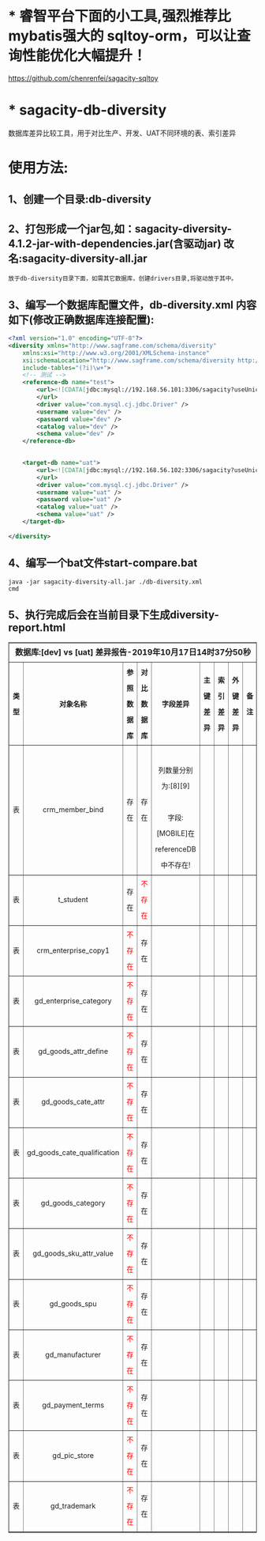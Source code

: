 # * 睿智平台下面的小工具,强烈推荐比mybatis强大的 sqltoy-orm，可以让查询性能优化大幅提升！
  https://github.com/chenrenfei/sagacity-sqltoy
  
# * sagacity-db-diversity
数据库差异比较工具，用于对比生产、开发、UAT不同环境的表、索引差异


# 使用方法:
## 1、创建一个目录:db-diversity
## 2、打包形成一个jar包,如：sagacity-diversity-4.1.2-jar-with-dependencies.jar(含驱动jar) 改名:sagacity-diversity-all.jar 
    放于db-diversity目录下面，如需其它数据库，创建drivers目录,将驱动放于其中。
## 3、编写一个数据库配置文件，db-diversity.xml 内容如下(修改正确数据库连接配置):
```xml
<?xml version="1.0" encoding="UTF-8"?>
<diversity xmlns="http://www.sagframe.com/schema/diversity"
	xmlns:xsi="http://www.w3.org/2001/XMLSchema-instance"
	xsi:schemaLocation="http://www.sagframe.com/schema/diversity http://www.sagframe.com/schema/sagacity-diversity.xsd"
	include-tables="(?i)\w+">
	<!-- 测试 -->
	<reference-db name="test">
		<url><![CDATA[jdbc:mysql://192.168.56.101:3306/sagacity?useUnicode=true&characterEncoding=utf-8&useSSL=false&serverTimezone=GMT%2B8]]>
		</url>
		<driver value="com.mysql.cj.jdbc.Driver" />
		<username value="dev" />
		<password value="dev" />
		<catalog value="dev" />
		<schema value="dev" />
	</reference-db>

	
	<target-db name="uat">
		<url><![CDATA[jdbc:mysql://192.168.56.102:3306/sagacity?useUnicode=true&characterEncoding=utf-8&useSSL=false&serverTimezone=GMT%2B8]]>
		</url>
		<driver value="com.mysql.cj.jdbc.Driver" />
		<username value="uat" />
		<password value="uat" />
		<catalog value="uat" />
		<schema value="uat" />
	</target-db>
	
</diversity>
```
## 4、编写一个bat文件start-compare.bat
```
java -jar sagacity-diversity-all.jar ./db-diversity.xml
cmd
```
## 5、执行完成后会在当前目录下生成diversity-report.html
	
<!doctype html>
<html>
<head>
	<style>
	.table{font-size:14px;
	width:100%;
	text-align: center;	
	border-spacing: 0;
	table-layout: auto;
	line-height:32px;}		
	</style>
</head>

<body>
	<table border="1" cellspacing="0" class="table">
	<tr>
	<td colspan="9" align="middle" style="font-weight:bold; font-size:16px;">数据库:[dev] vs [uat] 差异报告-2019年10月17日14时37分50秒</td>
	</tr>
	   <tr>
		<th>类型</th>
		<th>对象名称</th>
		<th>参照数据库</th>
		<th>对比数据库</th>
		<th>字段差异</th>
		<th>主键差异</th>
		<th>索引差异</th>
		<th>外键差异</th>
		<th>备注</th>
	   </tr>
	   <tr>
		<td>表</td>
		<td>crm_member_bind</td>
		<td>存在</td>
		<td>存在</td>
		<td><br>列数量分别为:[8][9]</br><br>字段:[MOBILE]在referenceDB中不存在!</br></td>
		<td></td>
		<td></td>
		<td></td>
		<td></td>
	   </tr>
	   <tr>
		<td>表</td>
		<td>t_student</td>
		<td>存在</td>
		<td><font color="red">不存在</font></td>
		<td></td>
		<td></td>
		<td></td>
		<td></td>
		<td></td>
	   </tr>
	   <tr>
		<td>表</td>
		<td>crm_enterprise_copy1</td>
		<td><font color="red">不存在</font></td>
		<td>存在</td>
		<td></td>
		<td></td>
		<td></td>
		<td></td>
		<td></td>
	   </tr>
	   <tr>
		<td>表</td>
		<td>gd_enterprise_category</td>
		<td><font color="red">不存在</font></td>
		<td>存在</td>
		<td></td>
		<td></td>
		<td></td>
		<td></td>
		<td></td>
	   </tr>
	   <tr>
		<td>表</td>
		<td>gd_goods_attr_define</td>
		<td><font color="red">不存在</font></td>
		<td>存在</td>
		<td></td>
		<td></td>
		<td></td>
		<td></td>
		<td></td>
	   </tr>
	   <tr>
		<td>表</td>
		<td>gd_goods_cate_attr</td>
		<td><font color="red">不存在</font></td>
		<td>存在</td>
		<td></td>
		<td></td>
		<td></td>
		<td></td>
		<td></td>
	   </tr>
	   <tr>
		<td>表</td>
		<td>gd_goods_cate_qualification</td>
		<td><font color="red">不存在</font></td>
		<td>存在</td>
		<td></td>
		<td></td>
		<td></td>
		<td></td>
		<td></td>
	   </tr>
	   <tr>
		<td>表</td>
		<td>gd_goods_category</td>
		<td><font color="red">不存在</font></td>
		<td>存在</td>
		<td></td>
		<td></td>
		<td></td>
		<td></td>
		<td></td>
	   </tr>
	   <tr>
		<td>表</td>
		<td>gd_goods_sku_attr_value</td>
		<td><font color="red">不存在</font></td>
		<td>存在</td>
		<td></td>
		<td></td>
		<td></td>
		<td></td>
		<td></td>
	   </tr>
	   <tr>
		<td>表</td>
		<td>gd_goods_spu</td>
		<td><font color="red">不存在</font></td>
		<td>存在</td>
		<td></td>
		<td></td>
		<td></td>
		<td></td>
		<td></td>
	   </tr>
	   <tr>
		<td>表</td>
		<td>gd_manufacturer</td>
		<td><font color="red">不存在</font></td>
		<td>存在</td>
		<td></td>
		<td></td>
		<td></td>
		<td></td>
		<td></td>
	   </tr>
	   <tr>
		<td>表</td>
		<td>gd_payment_terms</td>
		<td><font color="red">不存在</font></td>
		<td>存在</td>
		<td></td>
		<td></td>
		<td></td>
		<td></td>
		<td></td>
	   </tr>
	   <tr>
		<td>表</td>
		<td>gd_pic_store</td>
		<td><font color="red">不存在</font></td>
		<td>存在</td>
		<td></td>
		<td></td>
		<td></td>
		<td></td>
		<td></td>
	   </tr>
	   <tr>
		<td>表</td>
		<td>gd_trademark</td>
		<td><font color="red">不存在</font></td>
		<td>存在</td>
		<td></td>
		<td></td>
		<td></td>
		<td></td>
		<td></td>
	   </tr>
  </table>
</body>
</html>



